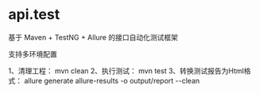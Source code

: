 # api.test

基于 Maven + TestNG + Allure 的接口自动化测试框架

支持多环境配置

1、清理工程：
    mvn clean
2、执行测试：
    mvn test
3、转换测试报告为Html格式：
    allure generate allure-results -o output/report --clean